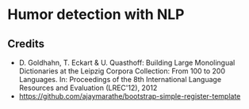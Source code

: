 # Humor detection with NLP

## Credits
- D. Goldhahn, T. Eckart & U. Quasthoff: Building Large Monolingual Dictionaries at the Leipzig Corpora Collection: From 100 to 200 Languages. In: Proceedings of the 8th International Language Resources and Evaluation (LREC'12), 2012
- https://github.com/ajaymarathe/bootstrap-simple-register-template
